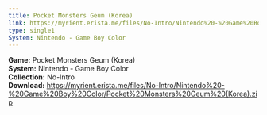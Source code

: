 ```yaml
---
title: Pocket Monsters Geum (Korea)
link: https://myrient.erista.me/files/No-Intro/Nintendo%20-%20Game%20Boy%20Color/Pocket%20Monsters%20Geum%20(Korea).zip
type: single1
System: Nintendo - Game Boy Color
---
```

<b>Game:</b> Pocket Monsters Geum (Korea)<br>
<b>System:</b> Nintendo - Game Boy Color<br>
<b>Collection:</b> No-Intro<br>
<b>Download:</b> https://myrient.erista.me/files/No-Intro/Nintendo%20-%20Game%20Boy%20Color/Pocket%20Monsters%20Geum%20(Korea).zip